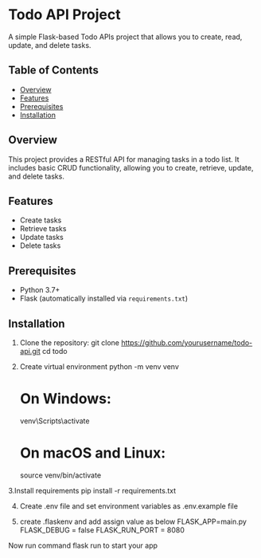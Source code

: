 # Todo API Project

A simple Flask-based Todo APIs project that allows you to create, read, update, and delete tasks.

## Table of Contents

- [Overview](#overview)
- [Features](#features)
- [Prerequisites](#prerequisites)
- [Installation](#installation)


## Overview
This project provides a RESTful API for managing tasks in a todo list. It includes basic CRUD functionality, allowing you to create, retrieve, update, and delete tasks. 

## Features
- Create tasks
- Retrieve tasks
- Update tasks
- Delete tasks

## Prerequisites
- Python 3.7+
- Flask (automatically installed via `requirements.txt`)

## Installation
1. Clone the repository:
   git clone https://github.com/yourusername/todo-api.git
   cd todo

2. Create virtual environment
   python -m venv venv
   # On Windows:
   venv\Scripts\activate
   # On macOS and Linux:
   source venv/bin/activate
   
3.Install requirements
  pip install -r requirements.txt

4. Create .env file and set environment variables as .env.example file
   
5. create .flaskenv and add assign value as below
   FLASK_APP=main.py
   FLASK_DEBUG = false
   FLASK_RUN_PORT = 8080
   
Now run command flask run to start your app
   


